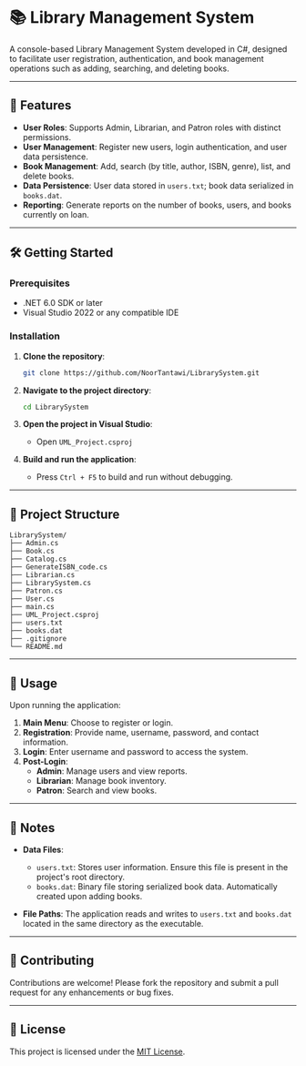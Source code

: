 # 📚 Library Management System

A console-based Library Management System developed in C#, designed to facilitate user registration, authentication, and book management operations such as adding, searching, and deleting books.

---

## 🚀 Features

- **User Roles**: Supports Admin, Librarian, and Patron roles with distinct permissions.
- **User Management**: Register new users, login authentication, and user data persistence.
- **Book Management**: Add, search (by title, author, ISBN, genre), list, and delete books.
- **Data Persistence**: User data stored in `users.txt`; book data serialized in `books.dat`.
- **Reporting**: Generate reports on the number of books, users, and books currently on loan.

---

## 🛠️ Getting Started

### Prerequisites

- .NET 6.0 SDK or later
- Visual Studio 2022 or any compatible IDE

### Installation

1. **Clone the repository**:

   ```bash
   git clone https://github.com/NoorTantawi/LibrarySystem.git
   ```

2. **Navigate to the project directory**:

   ```bash
   cd LibrarySystem
   ```

3. **Open the project in Visual Studio**:

   - Open `UML_Project.csproj`

4. **Build and run the application**:

   - Press `Ctrl + F5` to build and run without debugging.

---

## 📂 Project Structure

```
LibrarySystem/
├── Admin.cs
├── Book.cs
├── Catalog.cs
├── GenerateISBN_code.cs
├── Librarian.cs
├── LibrarySystem.cs
├── Patron.cs
├── User.cs
├── main.cs
├── UML_Project.csproj
├── users.txt
├── books.dat
├── .gitignore
└── README.md
```

---

## 📄 Usage

Upon running the application:

1. **Main Menu**: Choose to register or login.
2. **Registration**: Provide name, username, password, and contact information.
3. **Login**: Enter username and password to access the system.
4. **Post-Login**:
   - **Admin**: Manage users and view reports.
   - **Librarian**: Manage book inventory.
   - **Patron**: Search and view books.

---

## 📝 Notes

- **Data Files**:
  - `users.txt`: Stores user information. Ensure this file is present in the project's root directory.
  - `books.dat`: Binary file storing serialized book data. Automatically created upon adding books.

- **File Paths**: The application reads and writes to `users.txt` and `books.dat` located in the same directory as the executable.

---

## 🤝 Contributing

Contributions are welcome! Please fork the repository and submit a pull request for any enhancements or bug fixes.

---

## 📄 License

This project is licensed under the [MIT License](LICENSE).
